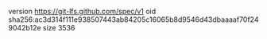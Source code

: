 version https://git-lfs.github.com/spec/v1
oid sha256:ac3d314f111e938507443ab84205c16065b8d9546d43dbaaaaf70f249042b12e
size 3536
